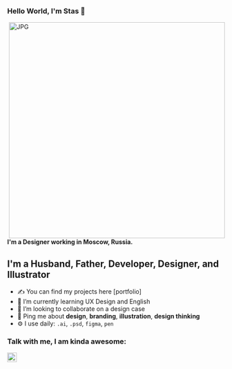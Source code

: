 ### Hello World, I'm Stas  👋

<img align="right" alt="JPG" src="?raw=true" width="500"  />

#### I'm a Designer working in Moscow, Russia.
 
## I'm a Husband, Father, Developer, Designer, and Illustrator
- ✍ You can find my projects here [portfolio]
- 🌱 I’m currently learning UX Design and English
- 👯 I’m looking to collaborate on a design case
- 💬 Ping me about **design**, **branding**, **illustration**, **design thinking**
- ⚙️ I use daily: `.ai`, `.psd`, `figma`, `pen`
 
### Talk with me, I am kinda awesome:
<img align="left" alt="stasdodesign | LinkedIn" width="22px" src="https://cdn.jsdelivr.net/npm/simple-icons@v3/icons/linkedin.svg" />  
 
<br/>
 

